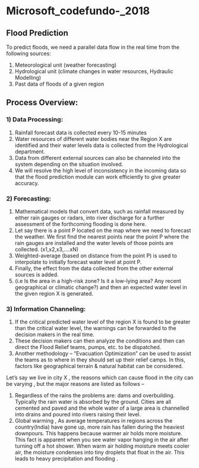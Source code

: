 # Microsoft_codefundo-_2018

## Flood Prediction
To predict floods, we need a parallel data flow in the real time from the following sources:
1)	Meteorological unit (weather forecasting)
2)	Hydrological unit (climate changes in water resources, Hydraulic Modelling)
3)	Past data of floods of a given region

## Process Overview:
### 1)	Data Processing: 
  1.	Rainfall forecast data is collected every 10-15 minutes 
  2.	Water resources of different water bodies near the Region X are identified and their water levels data is collected from the Hydrological department.
  3.	Data from different external sources can also be channeled into the system depending on the situation involved.
  4.	We will resolve the high level of inconsistency in the incoming data so that the flood prediction module can work efficiently to give greater accuracy.


### 2)	Forecasting: 
  1.	Mathematical models that convert data, such as rainfall measured by either rain gauges or radars, into river discharge for a further assessment of the forthcoming flooding is done here.
  2.	Let say there is a point P located on the map where we need to forecast the weather. We first find the nearest points near the point P where the rain gauges are installed and the water levels of those points are collected. (x1,x2,x3,….xN)
  3.	Weighted-average (based on distance from the point P) is used to interpolate to initially forecast water level at point P.
  4.	Finally, the effect from the data collected from the other external sources is added.
  5.	(i.e Is the area in a high-risk zone? Is it a low-lying area? Any recent geographical or climatic change?) and then an expected water level in the given region X is generated.

### 3)	Information Channeling:
  1.	If the critical predicted water level of the region X is found to be greater than the critical water level, the warnings can be forwarded to the decision makers in the real time.
  2.	These decision makers can then analyze the conditions and then can direct the Flood Relief teams, pumps, etc. to be dispatched.
  3.	Another methodology – “Evacuation Optimization” can be used to assist the teams as to where in they should set up their relief camps. In this, factors like geographical terrain & natural habitat can be considered. <br>

Let’s say we live in city X , the reasons which can cause flood in the city can be varying , but the major reasons are listed as follows –
  1.	Regardless of the rains the problems are: dams and overbuilding. Typically the rain water is absorbed by the ground. Cities are all cemented and paved and the whole water of a large area is channelled into drains and poured into rivers raising their level.
  2.	Global warming , As average temperatures in regions across the country(India) have gone up, more rain has fallen during the heaviest downpours. This happens because warmer air holds more moisture. This fact is apparent when you see water vapor hanging in the air after turning off a hot shower. When warm air holding moisture meets cooler air, the moisture condenses into tiny droplets that float in the air. This leads to heavy precipitation and flooding .


